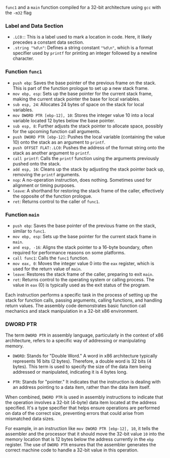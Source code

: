 `func1` and a `main` function compiled for a 32-bit architecture using `gcc` with the `-m32` flag

### Label and Data Section
- `.LC0:`: This is a label used to mark a location in code. Here, it likely precedes a constant data section.
- `.string "%d\n"`: Defines a string constant `"%d\n"`, which is a format specifier used by `printf` for printing an integer followed by a newline character.

### Function `func1`
- `push ebp`: Saves the base pointer of the previous frame on the stack. This is part of the function prologue to set up a new stack frame.
- `mov ebp, esp`: Sets up the base pointer for the current stack frame, making the current stack pointer the base for local variables.
- `sub esp, 24`: Allocates 24 bytes of space on the stack for local variables.
- `mov DWORD PTR [ebp-12], 10`: Stores the integer value 10 into a local variable located 12 bytes below the base pointer.
- `sub esp, 8`: Further adjusts the stack pointer to allocate space, possibly for the upcoming function call arguments.
- `push DWORD PTR [ebp-12]`: Pushes the local variable (containing the value 10) onto the stack as an argument to `printf`.
- `push OFFSET FLAT:.LC0`: Pushes the address of the format string onto the stack as another argument to `printf`.
- `call printf`: Calls the `printf` function using the arguments previously pushed onto the stack.
- `add esp, 16`: Cleans up the stack by adjusting the stack pointer back up, removing the `printf` arguments.
- `nop`: A no-operation instruction, does nothing. Sometimes used for alignment or timing purposes.
- `leave`: A shorthand for restoring the stack frame of the caller, effectively the opposite of the function prologue.
- `ret`: Returns control to the caller of `func1`.

### Function `main`
- `push ebp`: Saves the base pointer of the previous frame on the stack, similar to `func1`.
- `mov ebp, esp`: Sets up the base pointer for the current stack frame in `main`.
- `and esp, -16`: Aligns the stack pointer to a 16-byte boundary, often required for performance reasons on some platforms.
- `call func1`: Calls the `func1` function.
- `mov eax, 0`: Moves the integer value 0 into the `eax` register, which is used for the return value of `main`.
- `leave`: Restores the stack frame of the caller, preparing to exit `main`.
- `ret`: Returns control to the operating system or calling process. The value in `eax` (0) is typically used as the exit status of the program.

Each instruction performs a specific task in the process of setting up the stack for function calls, passing arguments, calling functions, and handling return values. The assembly code demonstrates basic function call mechanics and stack manipulation in a 32-bit x86 environment.

### DWORD PTR
The term `DWORD PTR` in assembly language, particularly in the context of x86 architecture, refers to a specific way of addressing or manipulating memory.

- `DWORD`: Stands for "Double Word." A word in x86 architecture typically represents 16 bits (2 bytes). Therefore, a double word is 32 bits (4 bytes). This term is used to specify the size of the data item being addressed or manipulated, indicating it is 4 bytes long.

- `PTR`: Stands for "pointer." It indicates that the instruction is dealing with an address pointing to a data item, rather than the data item itself.

When combined, `DWORD PTR` is used in assembly instructions to indicate that the operation involves a 32-bit (4-byte) data item located at the address specified. It's a type specifier that helps ensure operations are performed on data of the correct size, preventing errors that could arise from mismatched data sizes.

For example, in an instruction like `mov DWORD PTR [ebp-12], 10`, it tells the assembler and the processor that it should move the 32-bit value `10` into the memory location that is 12 bytes below the address currently in the `ebp` register. The use of `DWORD PTR` ensures that the assembler generates the correct machine code to handle a 32-bit value in this operation.